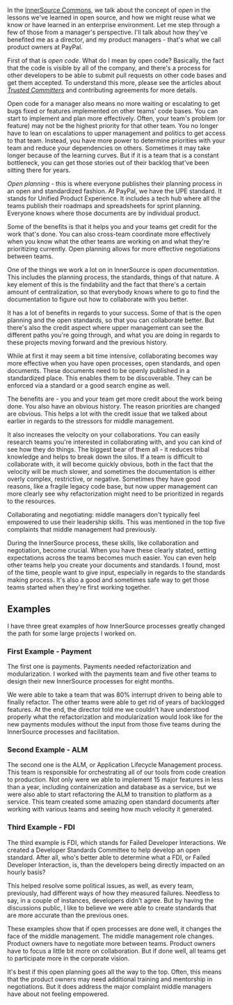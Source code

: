 In the [InnerSource Commons](http://innersourcecommons.org/), we talk about the concept of _open_ in the lessons we've learned in open source, and how we might reuse what we know or have learned in an enterprise environment. 
Let me step through a few of those from a manager's perspective. I'll talk about how they've benefited me as a director, and my product managers - that's what we call product owners at PayPal. 

First of that is _open code_. 
What do I mean by open code? Basically, the fact that the code is visible by all of the company, and there's a process for other developers to be able to submit pull requests on other code bases and get them accepted. 
To understand this more, please see the articles about [_Trusted Committers_][TC Introduction] and contributing agreements for more details. 

Open code for a manager also means no more waiting or escalating to get bugs fixed or features implemented on other teams' code bases. 
You can start to implement and plan more effectively. 
Often, your team's problem (or feature) may not be the highest priority for that other team. 
You no longer have to lean on escalations to upper management and politics to get access to that team.
 Instead, you have more power to determine priorities with your team and reduce your dependencies on others. 
Sometimes it may take longer because of the learning curves. But if it is a team that is a constant bottleneck, you can get those stories out of their backlog that've been sitting there for years. 

_Open planning_ - this is where everyone publishes their planning process in an open and standardized fashion. 
At PayPal, we have the UPE standard. It stands for Unified Product Experience. 
It includes a tech hub where all the teams publish their roadmaps and spreadsheets for sprint planning. 
Everyone knows where those documents are by individual product. 

Some of the benefits is that it helps you and your teams get credit for the work that's done. 
You can also cross-team coordinate more effectively when you know what the other teams are working on and what they're prioritizing currently. 
Open planning allows for more effective negotiations between teams. 

One of the things we work a lot on in InnerSource is _open documentation_. 
This includes the planning process, the standards, things of that nature. 
A key element of this is the findability and the fact that there's a certain amount of centralization, so that everybody knows where to go to find the documentation to figure out how to collaborate with you better. 

It has a lot of benefits in regards to your success. 
Some of that is the open planning and the open standards, so that you can collaborate better. 
But there's also the credit aspect where upper management can see the different paths you're going through, and what you are doing in regards to these projects moving forward and the previous history. 

While at first it may seem a bit time intensive, collaborating becomes way more effective when you have open processes, open standards, and open documents. 
These documents need to be openly published in a standardized place. 
This enables them to be discoverable. 
They can be enforced via a standard or a good search engine as well. 

The benefits are - you and your team get more credit about the work being done. 
You also have an obvious history. The reason priorities are changed are obvious. 
This helps a lot with the credit issue that we talked about earlier in regards to the stressors for middle management. 

It also increases the velocity on your collaborations. 
You can easily research teams you're interested in collaborating with, and you can kind of see how they do things.
The biggest bear of them all - it reduces tribal knowledge and helps to break down the silos. 
If a team is difficult to collaborate with, it will become quickly obvious, both in the fact that the velocity will be much slower, and sometimes the documentation is either overly complex, restrictive, or negative. 
Sometimes they have good reasons, like a fragile legacy code base, but now upper management can more clearly see why refactorization might need to be prioritized in regards to the resources. 

Collaborating and negotiating: middle managers don't typically feel empowered to use their leadership skills. 
This was mentioned in the top five complaints that middle management had previously. 

During the InnerSource process, these skills, like collaboration and negotiation, become crucial. When you have these clearly stated, setting expectations across the teams becomes much easier. 
You can even help other teams help you create your documents and standards. 
I found, most of the time, people want to give input, especially in regards to the standards making process. 
It's also a good and sometimes safe way to get those teams started when they're first working together. 

## Examples
I have three great examples of how InnerSource processes greatly changed the path for some large projects I worked on. 

### First Example - Payment
The first one is payments. Payments needed refactorization and modularization. 
I worked with the payments team and five other teams to design their new InnerSource processes for eight months. 

We were able to take a team that was 80% interrupt driven to being able to finally refactor. 
The other teams were able to get rid of years of backlogged features. 
At the end, the director told me we couldn't have understood properly what the refactorization and modularization would look like for the new payments modules without the input from those five teams during the InnerSource processes and facilitation. 

### Second Example - ALM
The second one is the ALM, or Application Lifecycle Management process. 
This team is responsible for orchestrating all of our tools from code creation to production. 
Not only were we able to implement 15 major features in less than a year, including containerization and database as a service, but we were also able to start refactoring the ALM to transition to platform as a service. 
This team created some amazing open standard documents after working with various teams and seeing how much velocity it generated. 

### Third Example - FDI
The third example is FDI, which stands for Failed Developer Interactions. 
We created a Developer Standards Committee to help develop an open standard. 
After all, who's better able to determine what a FDI, or Failed Developer Interaction, is, than the developers being directly impacted on an hourly basis? 

This helped resolve some political issues, as well, as every team, previously, had different ways of how they measured failures. 
Needless to say, in a couple of instances, developers didn't agree. 
But by having the discussions public, I like to believe we were able to create standards that are more accurate than the previous ones. 

These examples show that if open processes are done well, it changes the face of the middle management. 
The middle management role changes. 
Product owners have to negotiate more between teams.
 Product owners have to focus a little bit more on collaboration. 
But if done well, all teams get to participate more in the corporate vision. 

It's best if this open planning goes all the way to the top. 
Often, this means that the product owners may need additional training and mentorship in negotiations. 
But it does address the major complaint middle managers have about not feeling empowered. 

[TC Introduction]: https://github.com/InnerSourceCommons/InnerSourceLearningPath/blob/master/trusted-committer/01-introduction.md
